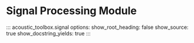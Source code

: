 # Signal Processing Module

::: acoustic_toolbox.signal
    options:
        show_root_heading: false
        show_source: true
        show_docstring_yields: true
:::

